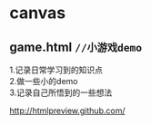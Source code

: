 # canvas
game.html  <code>//小游戏demo</code>
-------------------------------------------------
1.记录日常学习到的知识点<br />
2.做一些小的demo<br />
3.记录自己所悟到的一些想法<br />













http://htmlpreview.github.com/
